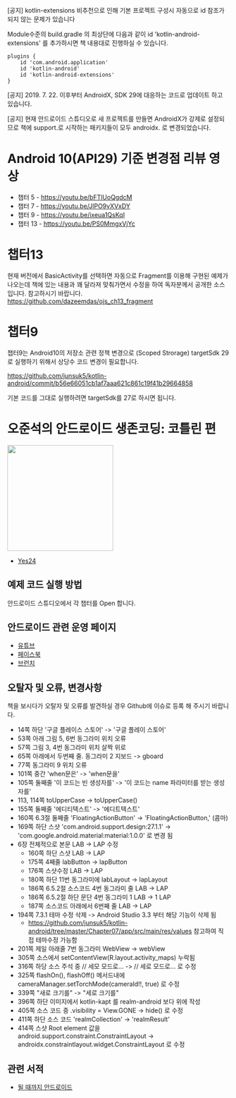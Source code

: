 [공지] kotlin-extensions 비추천으로 인해 기본 프로젝트 구성시 자동으로 id 참조가 되지 않는 문제가 있습니다

Module수준의 build.gradle 의 최상단에 다음과 같이 id 'kotlin-android-extensions' 를 추가하시면 책 내용대로 진행하실 수 있습니다.
```
plugins {
    id 'com.android.application'
    id 'kotlin-android'
    id 'kotlin-android-extensions'
}
```

[공지] 2019. 7. 22. 이후부터 AndroidX, SDK 29에 대응하는 코드로 업데이트 하고 있습니다.

[공지] 현재 안드로이드 스튜디오로 새 프로젝트를 만들면 AndroidX가 강제로 설정되므로 책에 support.로 시작하는 패키지들이 모두 androidx. 로 변경되었습니다. 

# Android 10(API29) 기준 변경점 리뷰 영상
* 챕터 5 - https://youtu.be/bFTlUoQgdcM
* 챕터 7 - https://youtu.be/JlPO9vXVxDY
* 챕터 9 - https://youtu.be/ixeua1QsKqI
* 챕터 13 - https://youtu.be/PS0MmgxVjYc

# 챕터13
현재 버전에서 BasicActivity를 선택하면 자동으로 Fragment를 이용해 구현된 예제가 나오는데 책에 있는 내용과 꽤 달라져 맞춰가면서 수정을 하여 독자분께서 공개한 소스입니다.
참고하시기 바랍니다.
https://github.com/dazeemdas/ojs_ch13_fragment

# 챕터9
챕터9는 Android10의 저장소 관련 정책 변경으로 (Scoped Strorage) targetSdk 29로 실행하기 위해서 상당수 코드 변경이 필요합니다.

https://github.com/junsuk5/kotlin-android/commit/b56e66051cb1af7aaa621c861c19f41b29664858

기본 코드를 그대로 실행하려면 targetSdk를 27로 하시면 됩니다.

# 오준석의 안드로이드 생존코딩: 코틀린 편
<img src="http://image.yes24.com/momo/TopCate1985/MidCate002/198416184.jpg" width="240">

* [Yes24](http://bit.ly/2N6RoUS)

## 예제 코드 실행 방법

안드로이드 스튜디오에서 각 챕터를 Open 합니다.

## 안드로이드 관련 운영 페이지
* [유튜브](https://www.youtube.com/playlist?list=PLxTmPHxRH3VWTd-8KB67Itegihkl4SVKe)
* [페이스북](https://www.facebook.com/untilandroid)
* [브런치](https://brunch.co.kr/@hopeless)

## 오탈자 및 오류, 변경사항

책을 보시다가 오탈자 및 오류를 발견하실 경우 Github에 이슈로 등록 해 주시기 바랍니다.

- 14쪽 하단 '구글 플레이스 스토어' -> '구글 플레이 스토어'
- 53쪽 아래 그림 5, 6번 동그라미 위치 오류
- 57쪽 그림 3, 4번 동그라미 위치 살짝 위로
- 65쪽 아래에서 두번째 줄. 동그라미 2 지보드 -> gboard
- 77쪽 동그라미 9 위치 오류
- 101쪽 중간 'when문은' -> 'when문을'
- 105쪽 둘째줄 '이 코드는 빈 생성자를' -> '이 코드는 name 파라미터를 받는 생성자를'
- 113, 114쪽 toUpperCase -> toUpperCase()
- 155쪽 둘째줄 '에디티텍스트' -> '에디트텍스트'
- 160쪽 6.3절 둘째줄 'FloatingActionButton' -> 'FloatingActionButton,' (콤마)
- 169쪽 하단 스샷 'com.android.support.design:27.1.1' -> 'com.google.android.material:material:1.0.0' 로 변경 됨
- 6장 전체적으로 본문 LAB -> LAP 수정
  - 160쪽 하단 스샷 LAB -> LAP
  - 175쪽 4째줄 labButton -> lapButton
  - 176쪽 스샷수정 LAB -> LAP
  - 180쪽 하단 11번 동그라미에 labLayout -> lapLayout
  - 186쪽 6.5.2절 소스코드 4번 동그라미 줄 LAB -> LAP
  - 186쪽 6.5.2절 하단 문단 4번 동그라미 1 LAB -> 1 LAP
  - 187쪽 소스코드 아래에서 6번째 줄 LAB -> LAP
- 194쪽 7.3.1 테마 수정 삭제 -> Android Studio 3.3 부터 해당 기능이 삭제 됨
  - https://github.com/junsuk5/kotlin-android/tree/master/Chapter07/app/src/main/res/values 참고하여 직접 테마수정 가능함
- 201쪽 제일 아래줄 7번 동그라미 WebView -> webView
- 305쪽 소스에서 setContentView(R.layout.activity_maps) 누락됨
- 316쪽 하당 소스 주석 중 // 세모 모드로... -> // 세로 모드로... 로 수정
- 325쪽 flashOn(), flashOff() 메서드내에 cameraManager.setTorchMode(cameraId!!, true) 로 수정
- 339쪽 "새로 크기를" -> "세로 크기를"
- 396쪽 하단 이미지에서 kotlin-kapt 를 realm-android 보다 위에 작성
- 405쪽 소스 코드 중 .visibility = View.GONE -> hide() 로 수정
- 411쪽 하단 소스 코드 'realmCollection' -> 'realmResult'
- 414쪽 스샷 Root element 값을 android.support.constraint.ConstraintLayout -> androidx.constraintlayout.widget.ConstraintLayout 로 수정


## 관련 서적

* [될 때까지 안드로이드](http://www.yes24.com/24/goods/59298937?scode=032&OzSrank=1)
